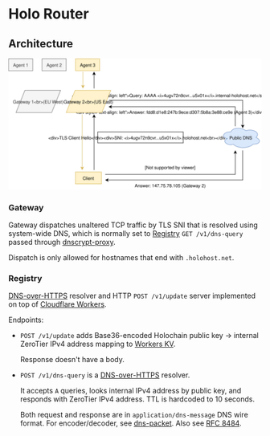 # Holo Router

## Architecture

![Architecture diagram](./diagram.svg)

### Gateway

Gateway dispatches unaltered TCP traffic by TLS SNI that is resolved using
system-wide DNS, which is normally set to [Registry](#registry) `GET
/v1/dns-query` passed through [dnscrypt-proxy][].

Dispatch is only allowed for hostnames that end with `.holohost.net`.

[dnscrypt-proxy]: https://github.com/DNSCrypt/dnscrypt-proxy
[letsencrypt]: https://letsencrypt.org
[wikipedia-sni]: https://en.wikipedia.org/wiki/Server_Name_Indication

### Registry

[DNS-over-HTTPS][wikipedia-dns-over-https] resolver and HTTP `POST /v1/update`
server implemented on top of [Cloudflare Workers][cloudflare-workers].

Endpoints:

- `POST /v1/update` adds Base36-encoded Holochain public key -> internal
  ZeroTier IPv4 address mapping to [Workers KV][cloudflare-workers-kv].

  Response doesn't have a body.

- `POST /v1/dns-query` is a [DNS-over-HTTPS][wikipedia-dns-over-https] resolver.

  It accepts `A` queries, looks internal IPv4 address by public key, and
  responds with ZeroTier IPv4 address. TTL is hardcoded to 10 seconds.

  Both request and response are in `application/dns-message` DNS wire format.
  For encoder/decoder, see [dns-packet][]. Also see [RFC 8484][rfc8484].

[cloudflare-workers]: https://workers.cloudflare.com
[cloudflare-workers-kv]: https://cloudflare.com/products/workers-kv/
[dns-packet]: https://github.com/mafintosh/dns-packet
[rfc8484]: https://tools.ietf.org/html/rfc8484
[wikipedia-dns-over-https]: https://en.wikipedia.org/wiki/DNS_over_HTTPS
